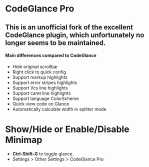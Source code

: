 CodeGlance Pro
==========
## This is an unofficial fork of the excellent CodeGlance plugin, which unfortunately no longer seems to be maintained.

#### Main differences compared to CodeGlance
- Hide original scrollbar
- Right click to quick config
- Support markup highlights
- Support error stripes highlights
- Support Vcs line highlights
- Support caret line highlights
- Support language ColorScheme 
- Quick view code on Glance
- Automatically calculate width in splitter mode

Show/Hide or Enable/Disable Minimap
===================
* **Ctrl-Shift-G** to toggle glance.
* Settings > Other Settings > CodeGlance Pro
